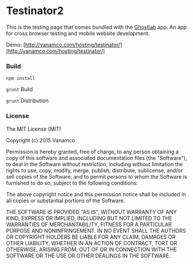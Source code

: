 Testinator2
==========

This is the testing page that comes bundled with the <a href="http://ghostlab.vanamco.com/">Ghostlab</a> app. An app for cross browser testing and mobile website development.

Demo: [http://vanamco.com/hosting/testinator/](http://vanamco.com/hosting/testinator/)

### Build

```npm install```

```grunt``` Build

```grunt``` Distribution

### License

The MIT License (MIT)

Copyright (c) 2015 Vanamco

Permission is hereby granted, free of charge, to any person obtaining a copy of
this software and associated documentation files (the "Software"), to deal in
the Software without restriction, including without limitation the rights to
use, copy, modify, merge, publish, distribute, sublicense, and/or sell copies of
the Software, and to permit persons to whom the Software is furnished to do so,
subject to the following conditions:

The above copyright notice and this permission notice shall be included in all
copies or substantial portions of the Software.

THE SOFTWARE IS PROVIDED "AS IS", WITHOUT WARRANTY OF ANY KIND, EXPRESS OR
IMPLIED, INCLUDING BUT NOT LIMITED TO THE WARRANTIES OF MERCHANTABILITY, FITNESS
FOR A PARTICULAR PURPOSE AND NONINFRINGEMENT. IN NO EVENT SHALL THE AUTHORS OR
COPYRIGHT HOLDERS BE LIABLE FOR ANY CLAIM, DAMAGES OR OTHER LIABILITY, WHETHER
IN AN ACTION OF CONTRACT, TORT OR OTHERWISE, ARISING FROM, OUT OF OR IN
CONNECTION WITH THE SOFTWARE OR THE USE OR OTHER DEALINGS IN THE SOFTWARE.
